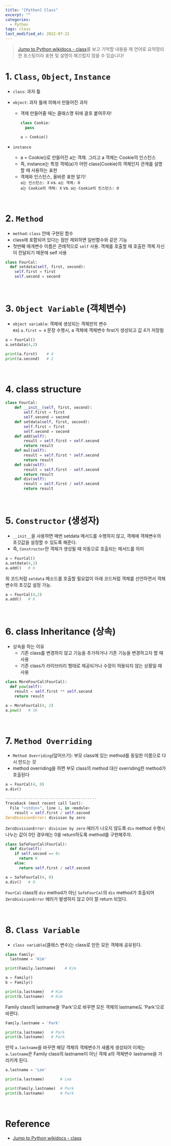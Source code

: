 ```yaml
---
title: "[Python] Class"
excerpt: ""
categories:
  - Python
tags: class
last_modified_at: 2022-07-22
---
```


> [Jump to Python wikidocs - class](https://wikidocs.net/28)를 보고 기억할 내용을 제 언어로 요약정리한 포스팅이라 표현 및 설명이 매끄럽지 않을 수 있습니다!

# 1. `Class`, `Object`, `Instance`
+ `class`: 과자 틀
+ `object`: 과자 틀에 의해서 만들어진 과자
  + 객체 만들어줄 때는 클래스명 뒤에 괄호 붙여주자!
    
    ```python
    class Cookie:
      pass

    a = Cookie()
    ```

+ `instance`
  + a = Cookie()로 만들어진 a는 객체. 그리고 a 객체는 Cookie의 인스턴스
  + 즉, instance는 특정 객체(a)가 어떤 class(Cookie)의 객체인지 관계를 설명할 때 사용하는 표현
  + 객체와 인스턴스, 올바른 표현 알기! <br>
  `a는 인스턴스: X` vs. `a는 객체: O` <br>
  `a는 Cookie의 객체: X` vs. `a는 Cookie의 인스턴스: O`

<br>

# 2. `Method`
+ `method`: `class` 안에 구현된 함수
+ class에 포함되어 있다는 점만 제외하면 일반함수와 같은 기능
+ 첫번째 매개변수 이름은 관례적으로 `self` 사용. 객체를 호출할 때 호출한 객체 자신이 전달되기 때문에 self 사용

```python
class FourCal:
  def setdata(self, first, second):
    self.first = first
    self.second = second
```

<br>

# 3. `Object Variable` (객체변수)
+ `object variable`: 객체에 생성되는 객체만의 변수 <br>
  ex) `a.first = 4` 문장 수행시, a 객체에 객체변수 first가 생성되고 값 4가 저장됨

```python
a = FourCal()
a.setdata(4,2)

print(a.first)    # 4
print(a.second)   # 2
```

<br>

# 4. class structure

```python
class FourCal:
    def __init__(self, first, second):
        self.first = first
        self.second = second
    def setdata(self, first, second):
        self.first = first
        self.second = second
    def add(self):
        result = self.first + self.second
        return result
    def mul(self):
        result = self.first * self.second
        return result
    def sub(self):
        result = self.first - self.second
        return result
    def div(self):
        result = self.first / self.second
        return result
```

<br>

# 5. `Constructor` (생성자)
+ `__init__`을 사용하면 매번 setdata 메서드를 수행하지 않고, 객체에 객체변수의 초깃값을 설정할 수 있도록 해준다.
+ 즉, `Constructor`란 객체가 생성될 때 자동으로 호출되는 메서드를 의미


```python
a = FourCal()
a.setdata(4,2)
a.add()   # 6
```

위 코드처럼 `setdata` 메소드를 호출할 필요없이 아래 코드처럼 객체를 선언하면서 객체변수의 초깃값 설정 가능.

```python
a = FourCal(4,2)
a.add()   # 6
```

<br>

# 6. class Inheritance (상속)
+ 상속을 하는 이유
  + 기존 class를 변경하지 않고 기능을 추가하거나 기존 기능을 변경하고자 할 때 사용
  + 기존 class가 라이브러리 형태로 제공되거나 수정이 허용되지 않는 상황일 때 사용

```python
class MoreFourCal(FourCal):
  def pow(self):
    result = self.first ** self.second
    return result
```

```python
a = MoreFourCal(4, 2)
a.pow()   # 16
```

<br>

# 7. `Method Overriding`
+ `Method Overriding`(덮어쓰기): 부모 class에 있는 method를 동일한 이름으로 다시 만드는 것
+ method overriding을 하면 부모 class의 method 대신 overriding한 method가 호출된다


```python
a = FourCal(4, 0)
a.div()

----------------------------------------
Traceback (most recent call last):
  File "<stdin>", line 1, in <module>
    result = self.first / self.second
ZeroDivisionError: division by zero
```
`ZeroDivisionError: division by zero` 에러가 나오지 않도록 `div` method 수행시 나누는 값이 0인 경우에는 0을 return하도록 method를 구현해주자.

```python
class SafeFourCal(FourCal):
  def div(self):
    if self.second == 0:
      return 0
    else:
      return self.first / self.second
```

```python
a = SafeFourCal(4, 0)
a.div()   # 0
```
`FourCal` class의 `div` method가 아닌 `SafeFourCal`의 `div` method가 호출되어 `ZeroDivisionError` 에러가 발생하지 않고 0이 잘 return 되었다.

<br>

# 8. `Class Variable`
+ `class variable`(클래스 변수)는 class로 만든 모든 객체에 공유된다.

```python
class Family:
  lastname = 'Kim'

print(Family.lastname)    # Kim

a = Family()
b = Family()

print(a.lastname)   # Kim
print(b.lastname)   # Kim
```

Family class의 lastname을 'Park'으로 바꾸면 모든 객체의 lastname도 'Park'으로 바뀐다.

```python
Family.lastname = 'Park'

print(a.lastname)   # Park
print(b.lastname)   # Park
```

만약 `a.lastname`을 바꾸면 해당 객체의 객체변수가 새롭게 생성되어 이제는 `a.lastname`은 Family class의 lastname이 아닌 객체 a의 객체변수 lastname을 가리키게 된다.

```python
a.lastname = 'Lee'

print(a.lastname)       # Lee

print(Family.lastname)  # Park
print(b.lastname)       # Park
```

<br>

# Reference
+ [Jump to Python wikidocs - class](https://wikidocs.net/28)

<br>
